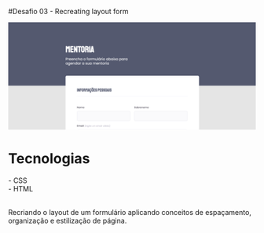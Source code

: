 #Desafio 03 - Recreating layout form

<img src="./assets/home-form.png"/>

<h1>Tecnologias</h1>
- CSS</br>
- HTML</br>
</br>
<p>
  Recriando o layout de um formulário aplicando conceitos de espaçamento, organização e estilização de página.
</p>

